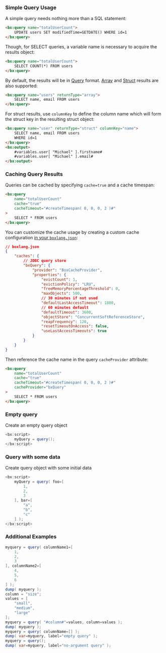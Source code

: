 ### Simple Query Usage

A simple query needs nothing more than a SQL statement:

```html
<bx:query name="totalUserCount">
    UPDATE users SET modifiedTime=GETDATE() WHERE id=1
</bx:query>
```

Though, for SELECT queries, a variable name is necessary to acquire the results object:

```html
<bx:query name="totalUserCount">
    SELECT COUNT(*) FROM users
</bx:query>
```

By default, the results will be in [Query](https://boxlang.ortusbooks.com/boxlang-language/reference/types/query) format. [Array](https://boxlang.ortusbooks.com/boxlang-language/reference/types/array) and [Struct](https://boxlang.ortusbooks.com/boxlang-language/reference/types/struct) results are also supported:

```html
<bx:query name="users" returnType="array">
    SELECT name, email FROM users
</bx:query>
```

For struct results, use `columnKey` to define the column name which will form the struct key in the resulting struct object:

```html
<bx:query name="user" returnType="struct" columnKey="name">
    SELECT name, email FROM users
    WHERE id=1
</bx:query>
<bx:output>
    #variables.user[ "Michael" ].firstname#
    #variables.user[ "Michael" ].email#
</bx:output>
```

### Caching Query Results

Queries can be cached by specifying `cache=true` and a cache timespan:

```html
<bx:query
    name="totalUserCount"
    cache="true"
    cacheTimeout="#createTimespan( 0, 0, 0, 2 )#"
>
    SELECT * FROM users
</bx:query>
```

You can customize the cache usage by creating a custom cache configuration [in your `boxlang.json`](https://boxlang.ortusbooks.com/getting-started/configuration#boxlang.json):

```json
// boxlang.json
{	
    "caches": {
		// JDBC query store
		"bxQuery": {
			"provider": "BoxCacheProvider",
			"properties": {
				"evictCount": 1,
				"evictionPolicy": "LRU",
				"freeMemoryPercentageThreshold": 0,
				"maxObjects": 500,
				// 30 minutes if not used
				"defaultLastAccessTimeout": 1800,
				// 60 minutes default
				"defaultTimeout": 3600,
				"objectStore": "ConcurrentSoftReferenceStore",
				"reapFrequency": 120,
				"resetTimeoutOnAccess": false,
				"useLastAccessTimeouts": true
			}
		}
	}
}
```

Then reference the cache name in the query `cacheProvider` attribute:

```html
<bx:query
    name="totalUserCount"
    cache="true"
    cacheTimeout="#createTimespan( 0, 0, 0, 2 )#"
    cacheProvider="bxQuery"
>
    SELECT * FROM users
</bx:query>
```
### Empty query

Create an empty query object


```java
<bx:script>
	myQuery = query();
</bx:script>

```


### Query with some data

Create query object with some initial data


```java
<bx:script>
	myQuery = query( foo=[
		1,
		2,
		3
	], bar=[
		"a",
		"b",
		"c"
	] );
</bx:script>

```


### Additional Examples


```java
myquery = query( columnName1=[ 
	1,
	2,
	3
], columnName2=[
	4,
	5,
	6
] );
dump( myquery );
column = "size";
values = [
	"small",
	"medium",
	"large"
];
myquery = query( "#column#"=values, column=values );
dump( myquery );
myquery = query( columnName=[] );
dump( var=myquery, label="empty query" );
myquery = query();
dump( var=myquery, label="no-argument query" );

```


